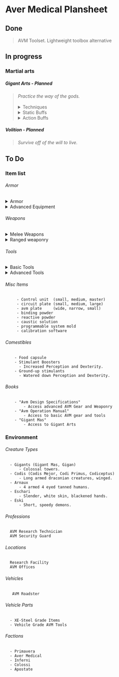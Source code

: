# Aver Medical Plansheet
## Done
> AVM Toolset. Lightweight toolbox alternative

## In progress

### Martial arts
##### _Gigant Arts_ - Planned
<blockquote><i>Practice the way of the gods.</i>
<br><br>

 <details>
   <summary>Techniques</summary>

   <br>Shove `melee 0`
   <br>Trip `melee 2`
   <br>Redirect Blows `melee 3`

   <br><br>Brutalizing Strike
   <br>Counter Strike
   <br>Dodge Kick

   <br><br>Direct Shot
   <br>Floor Evisceration
   <br>Flurry of Punches

   <br><br>Warp Strike


  </details>

  <details>
    <summary>Static Buffs</summary>

<br>Gigantus - `unarmed 1`
<br> "*The world comes at you from every angle. You stand ready to intercept.*"

<br><br>Kaes - `unarmed 5`
<br> "*You make yourself scarce as enemies approach, their attacks whiffing wind.*"

<br><br>
  </details>

  <details>
   <summary>Action Buffs</summary>

   <br>Ether Vais -`on hit`
   <br>Each hit is a hammer, molding the situation to you.

   <br>Gigant Flow - `on move`
   <br>Reality weaves around you, attempting to nest you in its grand scheme. You refuse.

   <br>Atton - `on crit`
   <br>The enemy reels from your precise strikes, soon all will follow.

   <br>Garguol -`on dodge`
   <br>Your body moves with every attack, each strike guiding it into the most opportune position.



   </details>
</blockquote>

##### _Volition_ - Planned
  > _Survive off of the will to live._




## To Do

### Item list
 ###### Armor

 <details>
   <summary> Armor </summary><blockquote>

   Fibre Skin Inlay
   <br>`torso` `legs` `arms` `skin-level`
   <br>"*Mobility and dexterity increase.*"

   <br><br>Chestplate
   <br>`torso` `outer-level`
   <br>"*Increased blunt and cutting defense.*"

   <br><br>Trauma Resistant Vest
   <br>`torso` `arms` `normal-level`
   <br>"*Increased blunt defense, minor cut defense.*"

   <br><br>Trauma Resistant Gauntlet
   <br>`arms` `hands` `outer`
   <br>Increased blunt defense.

   <br><br>Trauma Resistant Greaves
   <br>`legs` `normal`
   <br>"*Greatly increased defense, penalty to speed*"

   <br><br>`Motor Gloves`
   <br>"*Allows greater dexterity. Minor defense increase.*"

  <br><br></blockquote>
  </details>

  <details>
   <summary> Advanced Equipment </summary><blockquote>
   `Energized Nervesuit`
   <br>Greater increase to dexterity and speed. Minor increase to strength.

   <br><br>`Mech Force Boots`
   <br>Greatly increased defense, penalty to dexterity. Increased speed.

   <br><br>`Thrust Boosters`
   <br>Increased speed and dexterity. Minor defense increase. Increase to strength.

   <br><br>`Power Helmet`
   <br>Major defense boost, protection from elements. Required for full power suit.

   <br><br>`Helmet Control Interface`
   <br>Access to weather, *health values*, and time.
  <br><br></blockquote>
  </details>

 ###### Weapons

   <details>
    <summary> Melee Weapons </summary><blockquote>

   XE-Steel Sword
   <br>`sword`
   <br>"*Hack, slash and sweep.*"

   <br><br>Rapid Assault Blade
   <br>`katana`
   <br>"*Quick strikes.*"

   <br><br>Zvaihanda
   <br>`greatsword`
   <br>"*Two handed, eviscerator*".

   <br><br>Veilhaus
   <br>`spear`
   <br>"*One handed, precise, rapid, puncture*"

   <br><br>Aisohen
   <br>`staff`
   <br>"*Two handed, rapid, sweep, parry*"

   <br><br>Apollon
   <br>`hammer`  
   <br>"*One handed, blunt, hammer, rapid*"

   <br>Ikokke
   <br>`baton`
   <br>"*One handed, Blunt, rapid, parry*"

   <br><br>Kracken
   <br>`mace`
   <br>"*Two handed, sweep, hammer, spin*"
   <br><br></blockquote>
  </details>

  <details>
   <summary> Ranged weaponry </summary><blockquote>

   Perforator
   <br>`Bolt Driver` `Drilling`
   <br>"*A bolt driver with increased capacity and faster travel speed.*"

   <br><br>Photon Blaster
   <br>`plasma gun`
   <br>"*A high powered energy weapon that converts inert material into superheated matter.*"
   <br></blockquote>
  </details>

 ###### Tools
  <details>

   <summary> Basic Tools</summary><blockquote>

  Buzzcutter
  <br> `wood-cutting`, `wood-sawing`, `metal-cutting`, `metal-sawing`
  <br> "*A tool that utilized interchangeable blades to bridge the gap between metal and wood sawing.*"

  <br><br>Incisor
  <br>  `scalpel`, `cutting`, `butchering`
  <br>  "*A fine blade made from condensed xe-matter too small to be used for killing, but and excellent surgical tool.*"

  <br><br>  Excavator
  <br>  `digging`, `mining`
  <br>  "*A drilling implementation that can be utilized for mining, ore as well as digging holes just as easily.*"

 <br><br></blockquote>
  </details>


<details>
  <summary> Advanced Tools</summary><blockquote>

  <br>Matter Manipulator
  <br>`everything`
  <br>"*An object fabled to be able to perform any task required of it.*"

  <br><br>  AVM Toolset
  <br>  `toolset`
  <br>  "*A compact alternative to the standard craftsman's toolbox. The toolset sports a robust array of improved tools and then some. It does suffer weight-wise as a result*"

  <br><br>  Caloric Condenser
  <br>  `food capsule`
  <br> "*A metamorphed amalgamation of various foods allowing for the fast consumption of the daily value at the cost of vitamins and minerals.*"

  <br><br>  Sensory Duller
  <br>  `no-pain` `slow`
  <br>  "*An attempt to create a combatant capable of fighting uninhibited produces the sensory duller. An object of fascination that deadens the users pain receptors. They become more sluggish and less aware as a result.*"

<br><br></blockquote>
</details>





  ###### Misc Items    
         - Control unit  (small, medium, master)
         - circuit plate (small, medium, large)
         - avm plate     (wide, narrow, small)
         - binding powder
         - reactive powder
         - caustic solution
         - programmable system mold
         - calibration software

  ###### Comestibles
        - Food capsule
        - Stimulant Boosters
          - Increased Perception and Dexterity.
        - Ground-up stimulants
          - Watered down Perception and Dexterity.

  ###### Books
        - "Avm Design Specifications"
            - Access advanced AVM Gear and Weaponry
        - "Avm Operation Manual"
            - Access to basic AVM gear and tools
        - "Gigant Mas"
            - Access to Gigant Arts


### Environment
  ###### Creature Types
      - Gigants (Gigant Mas, Gigan)
          - Colossal towers.
      - Codis (Codis Mejor, Codi Primus, Codiceptus)    
          - Long armed draconian creatures, winged.
      - Arnaux
          - 4 armed 4 eyed tanned humans.
      - Eschari  
          - Slender, white skin, blackened hands.
      - Eski
          - Short, speedy demons.
  ###### Professions
      AVM Research Technician
      AVM Security Guard
  ###### Locations
      Research Facility
      AVM Offices  
  ###### Vehicles
       AVM Roadster
  ###### Vehicle Parts
      - XE-Steel Grade Items
      - Vehicle Grade AVM Tools
  ###### Factions
      - Primavera
      - Aver Medical
      - Inferni
      - Colossi
      - Apostate
